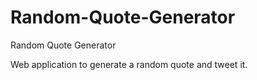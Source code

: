 # Random-Quote-Generator
Random Quote Generator

Web application to generate a random quote and tweet it.
